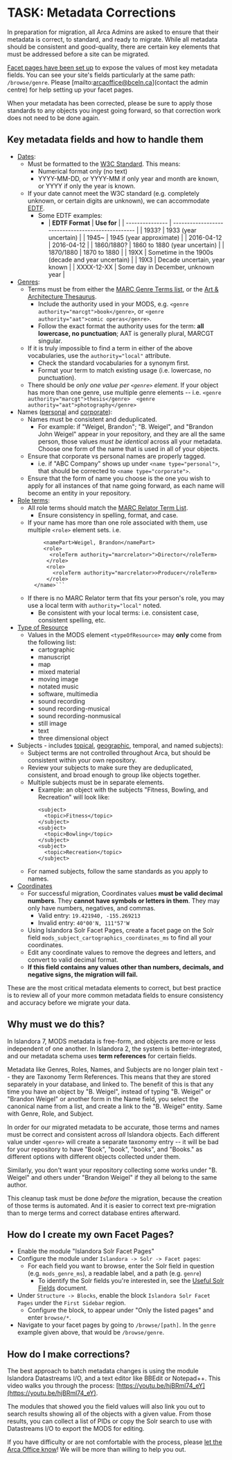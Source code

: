 # TASK: Metadata Corrections

In preparation for migration, all Arca Admins are asked to ensure that their metadata is correct, to standard, and ready to migrate. While all metadata should be consistent and good-quality, there are certain key elements that must be addressed before a site can be migrated.

[Facet pages have been set up](https://arcabc.ca/browse/genre) to expose the values of most key metadata fields. You can see your site's fields particularly at the same path: `/browse/genre`. Please [mailto:arcaoffice@bceln.ca](contact the admin centre) for help setting up your facet pages.

When your metadata has been corrected, please be sure to apply those standards to any objects you ingest going forward, so that correction work does not need to be done again.

## Key metadata fields and how to handle them

* [Dates](https://arcabc.ca/browse/date):
    * Must be formatted to the [W3C Standard](https://www.w3.org/TR/NOTE-datetime). This means:
        * Numerical format only (no text)
        * YYYY-MM-DD, or YYYY-MM if only year and month are known, or YYYY if only the year is known.
    * If your date cannot meet the W3C standard (e.g. completely unknown, or certain digits are unknown), we can accommodate [EDTF](https://www.loc.gov/standards/datetime/). 
        * Some EDTF examples:
            * | **EDTF Format** | **Use for**                                       |
            | --------------- | ------------------------------------------------- |
            | 1933?           | 1933 (year uncertain)                             |
            | 1945~           | 1945 (year approximate)                           |
            | 2016-04-12      | 2016-04-12                                        |
            | 1860/1880?      | 1860 to 1880 (year uncertain)                     |
            | 1870/1880       | 1870 to 1880                                      |
            | 19XX            | Sometime in the 1900s (decade and year uncertain) |
            | 19X3            | Decade uncertain, year known                      |
            | XXXX-12-XX      | Some day in December, unknown year                |
* [Genres](https://arcabc.ca/browse/genre):
    * Terms must be from either the [MARC Genre Terms list](https://www.loc.gov/standards/valuelist/marcgt.html), or the [Art & Architecture Thesaurus](https://www.getty.edu/research/tools/vocabularies/aat/).
        * Include the authority used in your MODS, e.g. `<genre authority="marcgt">book</genre>`, or `<genre authority="aat">comic operas</genre>`.
        * Follow the exact format the authority uses for the term: **all lowercase, no punctuation**; AAT is generally plural, MARCGT singular. 
    * If it is truly impossible to find a term in either of the above vocabularies, use the `authority="local"` attribute.
        * Check the standard vocabularies for a synonym first.
        * Format your term to match existing usage (i.e. lowercase, no punctuation).
    * There should be *only one value per `<genre>` element*. If your object has more than one genre, use multiple genre elements -- i.e. `<genre authority="marcgt">thesis</genre>  <genre authority="aat">photography</genre>`
* Names ([personal](https://arcabc.ca/browse/names_personal) and [corporate](https://arcabc.ca/browse/names_corporate)): 
    * Names must be consistent and deduplicated.
        * For example: if "Weigel, Brandon"; "B. Weigel", and "Brandon John Weigel" appear in your repository, and they are all the same person, those values *must be identical* across all your metadata. Choose one form of the name that is used in all of your objects.
    * Ensure that corporate vs personal names are properly tagged.
        * i.e. if "ABC Company" shows up under `<name type="personal">`, that should be corrected to `<name type="corporate">`.
    * Ensure that the form of name you choose is the one you wish to apply for all instances of that name going forward, as each name will become an entity in your repository.
*  [Role terms](https://arcabc.ca/browse/roles):
    * All role terms should match the [MARC Relator Term List](https://www.loc.gov/marc/relators/relaterm.html).
        * Ensure consistency in spelling, format, and case.
    * If your name has more than one role associated with them, use multiple `<role>` element sets. i.e.
        ```<name type="personal">
             <namePart>Weigel, Brandon</namePart>
             <role>
               <roleTerm authority="marcrelator>">Director</roleTerm>
              </role>
              <role>
                <roleTerm authority="marcrelator>>Producer</roleTerm>
              </role>
          </name>```  
    * If there is no MARC Relator term that fits your person's role, you may use a local term with `authority="local"` noted.
        * Be consistent with your local terms: i.e. consistent case, consistent spelling, etc.
*  [Type of Resource](https://arcabc.ca/browse/typeofresource)
    * Values in the MODS element `<typeOfResource>` may **only** come from the following list:
        * cartographic
        * manuscript
        * map
        * mixed material
        * moving image
        * notated music
        * software, multimedia
        * sound recording
        * sound recording-musical
        * sound recording-nonmusical
        * still image
        * text
        * three dimensional object
* Subjects - includes [topical](https://arcabc.ca/browse/subject), [geographic](https://arcabc.ca/browse/geographic), temporal, and named subjects):
    * Subject terms are not controlled throughout Arca, but should be consistent within your own repository.
    * Review your subjects to make sure they are deduplicated, consistent, and broad enough to group like objects together.
    * Multiple subjects must be in separate elements. 
        * Example: an object with the subjects "Fitness, Bowling, and Recreation" will look like:
          ```
          <subject>
            <topic>Fitness</topic>
          </subject>
          <subject>
            <topic>Bowling</topic>
          </subject>
          <subject>
            <topic>Recreation</topic>
          </subject>
          ```
    * For named subjects, follow the same standards as you apply to names.
* [Coordinates](https://arcabc.ca/browse/coordinates)
    * For successful migration, Coordinates values **must be valid decimal numbers**. They **cannot have symbols or letters in them**. They may only have numbers, negatives, and commas.
        * Valid entry: `19.421940, -155.269213`
        * Invalid entry: `40°00'N, 111°57'W`
    * Using Islandora Solr Facet Pages, create a facet page on the Solr field `mods_subject_cartographics_coordinates_ms` to find all your coordinates.
    * Edit any coordinate values to remove the degrees and letters, and convert to valid decimal format.
    * **If this field contains any values other than numbers, decimals, and negative signs, the migration will fail.**

These are the most critical metadata elements to correct, but best practice is to review all of your more common metadata fields to ensure consistency and accuracy before we migrate your data.

## Why must we do this?

In Islandora 7, MODS metadata is free-form, and objects are more or less independent of one another. In Islandora 2, the system is better-integrated, and our metadata schema uses **term references** for certain fields.

Metadata like Genres, Roles, Names, and Subjects are no longer plain text -- they are Taxonomy Term References. This means that they are stored separately in your database, and linked to. The benefit of this is that any time you have an object by "B. Weigel", instead of typing "B. Weigel" or "Brandon Weigel" or another form in the Name field, you select the canonical name from a list, and create a link to the "B. Weigel" entity. Same with Genre, Role, and Subject.

In order for our migrated metadata to be accurate, those terms and names must be correct and consistent across *all* Islandora objects. Each different value under `<genre>` will create a separate taxonomy entry -- it will be bad for your repository to have "Book", "book", "books", and "Books." as different options with different objects collected under them.

Similarly, you don't want your repository collecting some works under "B. Weigel" and others under "Brandon Weigel" if they all belong to the same author.

This cleanup task must be done *before* the migration, because the creation of those terms is automated. And it is easier to correct text pre-migration than to merge terms and correct database entires afterward.

## How do I create my own Facet Pages?

* Enable the module "Islandora Solr Facet Pages"
* Configure the module under `Islandora -> Solr -> Facet pages`:
    * For each field you want to browse, enter the Solr field in question (e.g. `mods_genre_ms`), a readable label, and a path (e.g. `genre`)
        *  To identify the Solr fields you're interested in, see the [Useful Solr Fields](https://docs.google.com/document/d/1SEU5nxGPJNXbQx3767Y4YoVzOSvoPtHHWO8Ux8rbllU/edit?usp=sharing) document.
* Under `Structure -> Blocks`, enable the block `Islandora Solr Facet Pages` under the `First Sidebar` region.
    * Configure the block, to appear under "Only the listed pages" and enter `browse/*`.
* Navigate to your facet pages by going to `/browse/[path]`. In the `genre` example given above, that would be `/browse/genre`.    

## How do I make corrections?

The best approach to batch metadata changes is using the module Islandora Datastreams I/O, and a text editor like BBEdit or Notepad++. This video walks you through the process: [https://youtu.be/hjBRml74_eY](https://youtu.be/hjBRml74_eY).

The modules that showed you the field values will also link you out to search results showing all of the objects with a given value. From those results, you can collect a list of PIDs or copy the Solr search to use with Datastreams I/O to export the MODS for editing.

If you have difficulty or are not comfortable with the process, please [let the Arca Office know](mailto:arcaoffice@bceln.ca)! We will be more than willing to help you out.
   